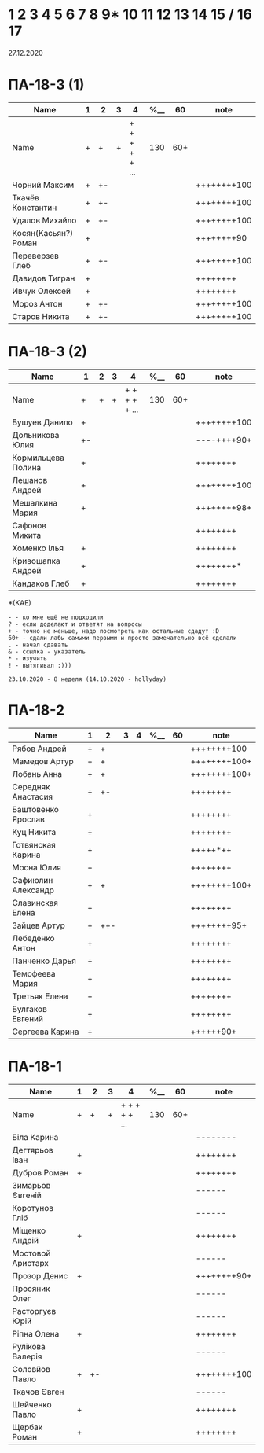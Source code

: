 # 1 2 3 4 5 6 7 8 9* 10 11 12 13 14 15 / 16 17

27.12.2020

# ПА-18-3 (1) 
|Name|1|2|3|4|________%__________|60|note|
| --- | --- | --- | --- | --- | --- | --- | --- |
|Name		|+|+|+|+ + + + + ...|		130		|60+||
|Чорний Максим		|+|+-|||				||++++++++100|
|Ткачёв	Константин	|+|+-|||				||++++++++100|
|Удалов	Михайло		|+|+-|||				||++++++++100|
|Косян(Касьян?) Роман 		|+||||				||++++++++90|
|Переверзев Глеб	|+|+-|||				||++++++++100|
|Давидов Тигран		|+||||				||++++++++|
|Ивчук Олексей		|+||||				||++++++++|
|Мороз Антон		|+|+-|||				||++++++++100|
|Старов Никита		|+|+-|||				||++++++++100|

# ПА-18-3 (2) 
|Name|1|2|3|4|________%__________|60|note|
| --- | --- | --- | --- | --- | --- | --- | --- |
|Name		|+|+|+|+ + + + + ...|		130		|60+||
|Бушуев Данило			|+||||				||++++++++100|
|Дольникова Юлия		|+-||||				||----++++90+|
|Кормильцева Полина		|+||||				||++++++++|
|Лешанов Андрей			|+||||				||++++++++100|
|Мешалкина Мария		|+||||				||++++++++98+|
|Сафонов Микита			|||||				||++++++++|
|Хоменко Ілья			|+||||				||++++++++|
|Кривошапка Андрей		|+||||				||++++++++*|
|Кандаков Глеб			|+||||				||++++++++|

*(KAE)
```
- - ко мне ещё не подходили
? - если доделают и ответят на вопросы 
+ - точно не меньше, надо посмотреть как остальные сдадут :D  
60+ - сдали лабы самыми первыми и просто замечательно всё сделали
. - начал сдавать
& - ссылка - указатель
* - изучить
! - вытягивал :)))

23.10.2020 - 8 неделя (14.10.2020 - hollyday)
```

# ПА-18-2
|Name|1|2|3|4|________%__________|60|note|
| --- | --- | --- | --- | --- | --- | --- | --- |
|Рябов Андрей			|+|+|||				||++++++++100|
|Мамедов Артур			|+|+|||				||++++++++100+|
|Лобань Анна			|+|+|||				||++++++++100+|
|Середняк Анастасия		|+|+-|||			||++++++++|
|Баштовенко Ярослав		|+||||				||++++++++|
|Куц Никита				|+||||				||++++++++|
|Готвянская Карина		|+||||				||+++++*++|
|Мосна Юлия				|+||||				||++++++++|
|Сафиюлин Александр		|+|+|||				||++++++++100+|
|Славинская Елена		|+||||				||++++++++|
|Зайцев Артур			|+|++-|||				||++++++++95+|
|Лебеденко Антон		|+||||				||++++++++|
|Панченко Дарья			|+||||				||++++++++|
|Темофеева Мария		|+||||				||++++++++|
|Третьяк Елена			|+||||				||++++++++|
|Булгаков Евгений		|+||||				||++++++++|
|Сергеева Карина		|+||||				||++++++90+|

# ПА-18-1
|Name|1|2|3|4|________%__________|60|note|
| --- | --- | --- | --- | --- | --- | --- | --- |
|Name		|+|+|+|+ + + + + ...|		130		|60+||
|Біла Карина			|||||				||--------|
|Дегтярьов Іван			|+||||				||++++++++|
|Дубров Роман			|+||||				||++++++++|
|Зимарьов Євгеній		|||||				||------|
|Коротунов Гліб			|||||				||------|
|Міщенко Андрій			|+||||				||++++++++|
|Мостовой Аристарх		|||||				||------|
|Прозор Денис			|+||||				||++++++++90+|
|Просяник Олег			|||||				||------|
|Расторгуєв Юрій		|||||				||------|
|Ріпна Олена			|+||||				||++++++++|
|Рулікова Валерія		|||||				||------|
|Соловйов Павло			|+|+-|||				||++++++++100|
|Ткачов Євген			|||||				||------|
|Шейченко Павло			|+||||				||++++++++|
|Щербак Роман			|+||||				||++++++++|






